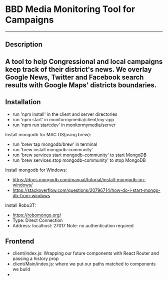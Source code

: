 # BBD Media Monitoring Tool for Campaigns
---
## Description
A tool to help Congressional and local campaigns keep track of their district's news. We overlay Google News, Twitter and Facebook search results with Google Maps' districts boundaries. 
---

## Installation
- run 'npm install' in the client and server directories 
- run 'npm start' in monitormymedia/client/my-app
- run 'npm run start:dev' in monitormymedia/server 

Install mongodb for MAC OS(using brew): 
- run 'brew tap mongodb/brew' in terminal 
- run 'brew install mongodb-community'
- run 'brew services start mongodb-community' to start MongoDB
- run 'brew services stop mongodb-community' to stop MongoDB

Install mongodb for Windows:
- https://docs.mongodb.com/manual/tutorial/install-mongodb-on-windows/
- https://stackoverflow.com/questions/20796714/how-do-i-start-mongo-db-from-windows 

Install Robo3T:
- https://robomongo.org/
- Type: Direct Connection 
- Address: localhost: 27017
Note: no authentication required

## Frontend
* client/index.js: Wrapping our future components with React Router and passing a history prop 
* client/Main/index.js: where we put our paths matched to components we build 
* 
